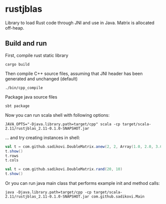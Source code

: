 # rustjblas

Library to load Rust code through JNI and use in Java. Matrix is allocated off-heap.

## Build and run
First, compile rust static library
```
cargo build
```

Then compile C++ source files, assuming that JNI header has been generated and unchanged (default)
```
./bin/cpp_compile
```

Package java source files
```
sbt package
```

Now you can run scala shell with following options:
```
JAVA_OPTS="-Djava.library.path=target/cpp" scala -cp target/scala-2.11/rustjblas_2.11-0.1.0-SNAPSHOT.jar
```

... and try creating instances in shell:
```scala
val t = com.github.sadikovi.DoubleMatrix.anew(2, 2, Array(1.0, 2.0, 3.0, 4.0))
t.show()
t.rows
t.cols

val t = com.github.sadikovi.DoubleMatrix.rand(20, 10)
t.show()
```

Or you can run java main class that performs example init and method calls:
```
java -Djava.library.path=target/cpp -cp target/scala-2.11/rustjblas_2.11-0.1.0-SNAPSHOT.jar com.github.sadikovi.Main
```
